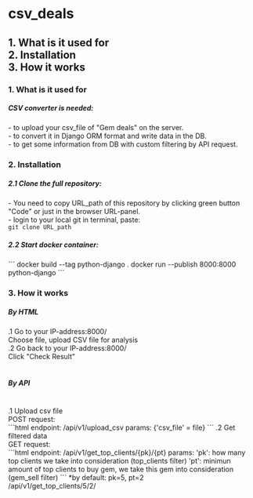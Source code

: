 # csv_deals
<h2>
1. What is it used for<br>
2. Installation<br>
3. How it works<br>
</h2>
<div style="background-color=white">
<h3>1. What is it used for</h3>
<h5>CSV converter is needed: <br></h5>
  - to upload your csv_file of "Gem deals" on the server. <br>
  - to convert it in Django ORM format and write data in the DB.<br>
  - to get some information from DB with custom filtering by API request.<br>

<h3>2. Installation</h3>
<h5>2.1 Clone the full repository:<br></h5>
- You need to copy URL_path of this repository by clicking green button "Code" or just in the browser URL-panel.<br>
- login to your local git in terminal, paste: <br>
<code>git clone URL_path</code><br>

<h5>2.2 Start docker container:<br></h5>
```
docker build --tag python-django .
docker run --publish 8000:8000 python-django
```
<h3>3. How it works</h3>
<h5>By HTML<br></h5>
.1 Go to your IP-address:8000/ <br>
Choose file, upload CSV file for analysis<br>
.2 Go back to your IP-address:8000/<br>
Click "Check Result"<br><br>

<h5>By API</h5><br>
.1 Upload csv file<br>
POST request: <br>
```html
endpoint: /api/v1/upload_csv
params: {'csv_file' = file}
```
.2 Get filtered data<br>
GET request: <br>
```html
endpoint: /api/v1/get_top_clients/{pk}/{pt}
params:
'pk': how many top clients we take into consideration (top_clients filter)
'pt': minimun amount of top clients to buy gem, we take this gem into consideration (gem_sell filter)
```
  *by default: pk=5, pt=2<br>
  /api/v1/get_top_clients/5/2/<br></div>